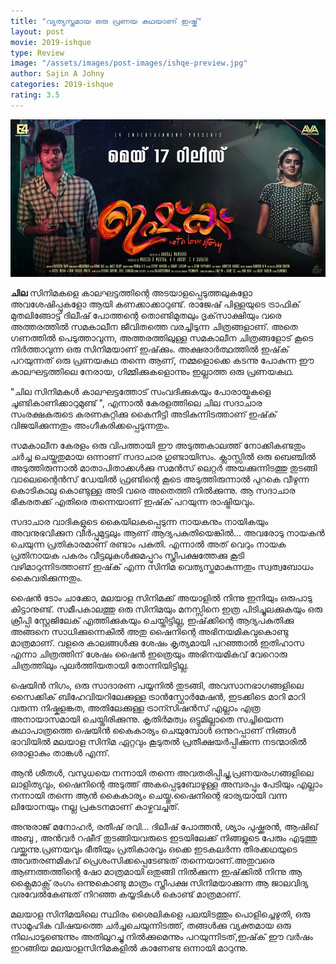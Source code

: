 ```yaml
---
title: "വ്യത്യസ്തമായ ഒരു പ്രണയ കഥയാണ് ഇഷ്ക്"
layout: post
movie: 2019-ishque
type: Review
image: "/assets/images/post-images/ishqe-preview.jpg"
author: Sajin A Johny
categories: 2019-ishque
rating: 3.5
---
```



![Ishque Malayalam Movie banner](/assets/images/post-images/ishqe-preview.jpg)

**ചില** സിനിമകളെ കാലഘട്ടത്തിന്റെ അടയാളപ്പെടുത്തലുകളോ അവശേഷിപ്പുകളോ ആയി കണക്കാക്കാറുണ്ട്. രാജേഷ് പിള്ളയുടെ ട്രാഫിക് മുതലിങ്ങോട്ട് ദിലീഷ് പോത്തന്റെ തൊണ്ടിമുതലും ദൃക്‌സാക്ഷിയും വരെ അത്തരത്തിൽ സമകാലീന ജീവിതത്തെ വരച്ചിടുന്ന ചിത്രങ്ങളാണ്. അതെ ഗണത്തിൽ പെടുത്താവുന്ന, അത്തരത്തിലുള്ള സമകാലീന ചിത്രങ്ങളോട് കൂടെ നിർത്താവുന്ന ഒരു സിനിമയാണ് ഇഷ്‌ക്കും. 
അക്ഷരാർത്ഥത്തിൽ ഇഷ്‌ക് പറയുന്നത് ഒരു പ്രണയകഥ തന്നെ ആണ്, നമ്മളൊക്കെ കടന്നു പോകുന്ന ഈ കാലഘട്ടത്തിലെ നേരായ,  ഗിമ്മിക്കുകളൊന്നും ഇല്ലാത്ത ഒരു  പ്രണയകഥ. 

"ചില സിനിമകൾ കാലഘട്ടത്തോട് സംവദിക്കുകയും പോരായ്മകളെ ചൂണ്ടികാണിക്കാറുമുണ്ട് ", എന്നാൽ കേരളത്തിലെ ചില സദാചാര സംരക്ഷകരുടെ കരണകുറ്റിക്കു കൈനീട്ടി അടികുന്നിടത്താണ് ഇഷ്‌ക് വിജയിക്കുന്നതും അംഗീകരിക്കപ്പെടുന്നതും. 

സമകാലീന കേരളം ഒരു വിപത്തായി ഈ അടുത്തകാലത്ത് നോക്കികണ്ടതും ചർച്ച ചെയ്തതുമായ ഒന്നാണ് സദാചാര ഗുണ്ടായിസം. ക്ലാസ്സിൽ ഒരു ബെഞ്ചിൽ അടുത്തിരുന്നാൽ മാതാപിതാക്കൾക്കു സമൻസ് ലെറ്റർ അയക്കുന്നിടത്തു തുടങ്ങി  വാലെന്റൈൻസ് ഡേയിൽ ഫ്രണ്ടിന്റെ കൂടെ അടുത്തിരുന്നാൽ പുറകെ വീഴുന്ന കൊടികാലു കൊണ്ടുള്ള അടി വരെ അതെത്തി നിൽക്കുന്നു. ആ സദാചാര ഭീകരതക്ക് എതിരെ തന്നെയാണ് ഇഷ്‌ക് പറയുന്ന രാഷ്ട്രിയവും. 

സദാചാര വാദികളുടെ കൈയിലകപ്പെടുന്ന നായകനും നായികയും അവനുഭവിക്കുന വീർപ്പുമുട്ടലും ആണ് ആദ്യപകുതിയെങ്കിൽ... അവരോടു നായകൻ ചെയുന്ന പ്രതികാരമാണ്  രണ്ടാം പകുതി. എന്നാൽ അത് വെറും നായക  പ്രതിനായക പകരം വീട്ടലുകൾക്കുമപ്പുറം സ്ത്രീപക്ഷത്തേക്കു കൂടി വഴിമാറുന്നിടത്താണ് ഇഷ്‌ക് എന്ന സിനിമ വെത്യസ്തമാകുന്നതും സ്വത്വബോധം കൈവരിക്കുന്നതും. 

ഷൈൻ ടോം ചാക്കോ, മലയാള സിനിമക്ക് അയാളിൽ നിന്നു ഇനിയും ഒരുപാടു കിട്ടാനുണ്ട്. സമീപകാലത്തു ഒരു സിനിമയും മനസ്സിനെ ഇത്ര പിടിച്ചുലക്കുകയും ഒരു ക്രീപ്പി സ്റ്റേജിലേക് എത്തിക്കുകയും ചെയ്തിട്ടില്ല, ഇഷ്‌ക്കിന്റെ ആദ്യപകുതിക്കു അങ്ങനെ സാധിക്കുന്നെകിൽ അതു ഷൈനിന്റെ അഭിനയമികവുകൊണ്ടു മാത്രമാണ്. വളരെ കാലങ്ങൾക്കു ശേഷം കൃത്യമായി പറഞ്ഞാൽ ഇതിഹാസ എന്നാ ചിത്രത്തിന് ശേഷം ഷൈൻ ഇത്രെയും അഭിനയമികവ് വേറൊരു ചിത്രത്തിലും പുലർത്തിയതായി തോന്നിയിട്ടില്ല. 

ഷെയിൻ നിഗം, ഒരു സാദാരണ പയ്യനിൽ തുടങ്ങി, അവസാനഭാഗങ്ങളിലെ സൈക്കിക് ബിഹേവിയറിലേക്കുള്ള ട്രാൻസ്ഫോർമേഷൻ, ഇടക്കിടെ മാറി മാറി വരുന്ന നിഷ്കളങ്കത, അതിലേക്കുള്ള ട്രാന്സിഷൻസ് എല്ലാം എത്ര അനായാസമായി ചെയ്തിരിക്കുന്നു. കൃതിർമത്വം ഒട്ടുമില്ലാതെ സച്ചിയെന്ന കഥാപാത്രത്തെ ഷെയിൻ കൈകാര്യം ചെയുമ്പോൾ ഒന്നുറപ്പാണ് നിങ്ങൾ ഭാവിയിൽ മലയാള സിനിമ ഏറ്റവും കൂടുതൽ പ്രതീക്ഷയർപ്പിക്കുന്ന നടന്മാരിൽ ഒരാളാകും താങ്കൾ എന്ന്. 

ആൻ ശീതൾ, വസുധയെ നന്നായി തന്നെ അവതരിപ്പിച്ചു,പ്രണയരംഗങ്ങളിലെ ലാളിത്യവും, ഷൈനിന്റെ അടുത്ത് അകപ്പെടുബോഴുള്ള അമ്പരപ്പും പേടിയും എല്ലാം നന്നായി തന്നെ ആൻ കൈകാര്യം ചെയ്തു.ഷൈനിന്റെ ഭാര്യയായി വന്ന ലിയോനയും നല്ല പ്രകടനമാണ് കാഴ്ചവച്ചത്. 

അനുരാജ് മനോഹർ, രതീഷ് രവി...   ദിലീഷ് പോത്തൻ,  ശ്യാം പുഷ്ക്കരൻ, ആഷിഖ് അബു , അൻവർ റഷീദ് തുടങ്ങിയവരുടെ ഇടയിലേക്ക് നിങ്ങളുടെ പേരും എടുത്തു വയ്ക്കുന്നു.പ്രണയവും ഭീതിയും പ്രതികാരവും ഒക്കെ ഇടകലർന്ന തിരക്കഥയുടെ അവതരണമികവ് പ്രെശംസിക്കപ്പെടേണ്ടത് തന്നെയാണ്.അതുവരെ ആണത്തത്തിന്റെ ഷോ മാത്രമായി ഒതുങ്ങി നിൽക്കുന്ന ഇഷ്‌ക്കിൽ നിന്നു ആ ക്ലൈമാക്സ്‌ രംഗം ഒന്നുകൊണ്ടു മാത്രം സ്ത്രീപക്ഷ സിനിമയാക്കുന്ന ആ ജാലവിദ്യ വരവേൽകേണ്ടത് നിറഞ്ഞ കയ്യടികൾ കൊണ്ട് മാത്രമാണ്.

മലയാള സിനിമയിലെ സ്ഥിരം ശൈലികളെ പലയിടത്തും പൊളിച്ചെഴുതി, ഒരു സാമൂഹിക വിഷയത്തെ ചർച്ചചെയുന്നിടത്ത്‌, തങ്ങൾക്കു വ്യക്തമായ ഒരു നിലപാടുണ്ടെന്നും അതിലുറച്ചു നിൽക്കുമെന്നും പറയുന്നിടത്,ഇഷ്‌ക് ഈ വർഷം ഇറങ്ങിയ മലയാളസിനിമകളിൽ കാണേണ്ട ഒന്നായി മാറുന്നു.